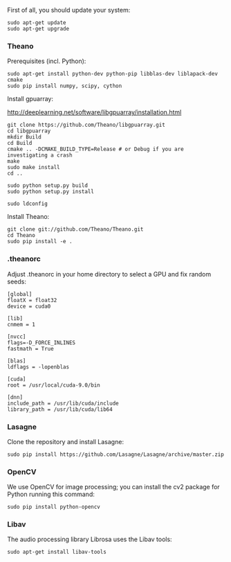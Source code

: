 

First of all, you should update your system:

```
sudo apt-get update
sudo apt-get upgrade
```



### Theano

Prerequisites (incl. Python):

```
sudo apt-get install python-dev python-pip libblas-dev liblapack-dev cmake
sudo pip install numpy, scipy, cython
```
Install gpuarray:

http://deeplearning.net/software/libgpuarray/installation.html

```
git clone https://github.com/Theano/libgpuarray.git
cd libgpuarray
mkdir Build
cd Build
cmake .. -DCMAKE_BUILD_TYPE=Release # or Debug if you are investigating a crash
make
sudo make install
cd ..

sudo python setup.py build
sudo python setup.py install

sudo ldconfig
```

Install Theano:

```
git clone git://github.com/Theano/Theano.git
cd Theano
sudo pip install -e .
```

### .theanorc

Adjust .theanorc in your home directory to select a GPU and fix random seeds:

```
[global]
floatX = float32
device = cuda0

[lib]
cnmem = 1

[nvcc]
flags=-D_FORCE_INLINES
fastmath = True

[blas]
ldflags = -lopenblas

[cuda]
root = /usr/local/cuda-9.0/bin

[dnn]
include_path = /usr/lib/cuda/include
library_path = /usr/lib/cuda/lib64
```

### Lasagne

Clone the repository and install Lasagne:

```
sudo pip install https://github.com/Lasagne/Lasagne/archive/master.zip
```

### OpenCV

We use OpenCV for image processing; you can install the cv2 package for Python running this command:

```
sudo pip install python-opencv
```

### Libav

The audio processing library Librosa uses the Libav tools:

```
sudo apt-get install libav-tools
